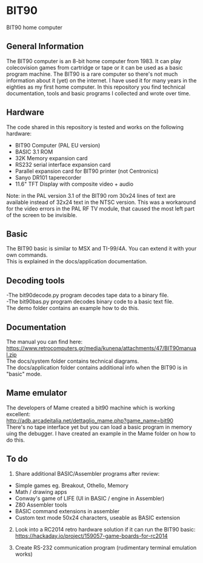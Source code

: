 # BIT90
BIT90 home computer

## General Information
The BIT90 computer is an 8-bit home computer from 1983.
It can play colecovision games from cartridge or tape or it can be used as a basic program machine.
The BIT90 is a rare computer so there's not much information about it (yet) on the internet.
I have used it for many years in the eighties as my first home computer.
In this repository you find technical documentation, tools and basic programs I collected and wrote over time.

## Hardware
The code shared in this repository is tested and works on the following hardware:
- BIT90 Computer (PAL EU version)
- BASIC 3.1 ROM
- 32K Memory expansion card
- RS232 serial interface expansion card
- Parallel expansion card for BIT90 printer (not Centronics)
- Sanyo DR101 taperecorder
- 11.6" TFT Display with composite video + audio

Note: in the PAL version 3.1 of the BIT90 rom  30x24 lines of text are available instead of 32x24 text in the NTSC version.
This was a workaround for the video errors in the PAL RF TV module, that caused the most left part of the screen to be invisible.

## Basic
The BIT90 basic is similar to MSX and TI-99/4A. You can extend it with your own commands.  
This is explained in the docs/application documentation.  

## Decoding tools
-The bit90decode.py program decodes tape data to a binary file.  
-The bit90bas.py program decodes binary code to a basic text file.  
The demo folder contains an example how to do this.  

## Documentation
The manual you can find here: https://www.retrocomputers.gr/media/kunena/attachments/47/BIT90manual.zip  
The docs/system folder contains technical diagrams.  
The docs/application folder contains additional info when the BIT90 is in "basic" mode.  

## Mame emulator
The developers of Mame created a bit90 machine which is working excellent:  
http://adb.arcadeitalia.net/dettaglio_mame.php?game_name=bit90  
There's no tape interface yet but you can load a basic program in memory uing the debugger.
I have created an example in the Mame folder on how to do this.

## To do

1. Share additional BASIC/Assembler programs after review:  
- Simple games eg. Breakout, Othello, Memory  
- Math / drawing apps  
- Conway's game of LIFE (UI in BASIC / engine in Assembler)  
- Z80 Assembler tools  
- BASIC command extensions in assembler  
- Custom text mode 50x24 characters, useable as BASIC extension  
  
2. Look into a RC2014 retro hardware solution if it can run the BIT90 basic:  
https://hackaday.io/project/159057-game-boards-for-rc2014  
  
3. Create RS-232 communication program (rudimentary terminal emulation works)  


